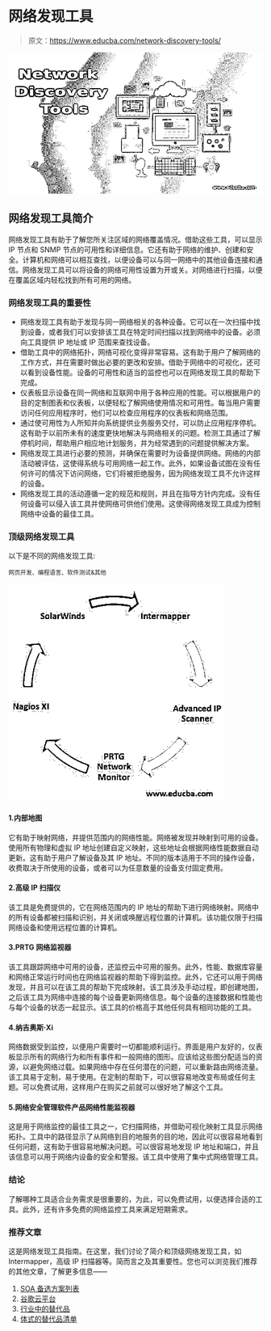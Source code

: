 # 网络发现工具

> 原文：<https://www.educba.com/network-discovery-tools/>

![Network Discovery Tools](img/c2ae2049d948feb2bd9c7ac559ef06ba.png)



## 网络发现工具简介

网络发现工具有助于了解您所关注区域的网络覆盖情况。借助这些工具，可以显示 IP 节点和 SNMP 节点的可用性和详细信息。它还有助于网络的维护、创建和安全。计算机和网络可以相互查找，以便设备可以与同一网络中的其他设备连接和通信。网络发现工具可以将设备的网络可用性设置为开或关。对网络进行扫描，以便在覆盖区域内轻松找到所有可用的网络。

### 网络发现工具的重要性

*   网络发现工具有助于发现与同一网络相关的各种设备。它可以在一次扫描中找到设备，或者我们可以安排该工具在特定时间扫描以找到网络中的设备。必须向工具提供 IP 地址或 IP 范围来查找设备。
*   借助工具中的网络拓扑，网络可视化变得非常容易。这有助于用户了解网络的工作方式，并在需要时做出必要的更改和安排。借助于网络中的可视化，还可以看到设备性能。设备的可用性和适当的监控也可以在网络发现工具的帮助下完成。
*   仪表板显示设备在同一网络和互联网中用于各种应用的性能。可以根据用户的目的定制图表和仪表板，以便轻松了解网络使用情况和可用性。每当用户需要访问任何应用程序时，他们可以检查应用程序的仪表板和网络范围。
*   通过使可用性为人所知并向系统提供业务服务交付，可以防止应用程序停机。这有助于以前所未有的速度更快地解决与网络相关的问题。检测工具通过了解停机时间，帮助用户相应地计划服务，并为经常遇到的问题提供解决方案。
*   网络发现工具进行必要的预测，并确保在需要时为设备提供网络。网络的内部活动被评估，这使得系统与可用网络一起工作。此外，如果设备试图在没有任何许可的情况下访问网络，它们将被拒绝服务，因为网络发现工具不允许这样的设备。
*   网络发现工具的活动遵循一定的规范和规则，并且在指导方针内完成。没有任何设备可以侵入该工具并使网络可供他们使用。这使得网络发现工具成为控制网络中设备的最佳工具。

### 顶级网络发现工具

以下是不同的网络发现工具:

<small>网页开发、编程语言、软件测试&其他</small>

![Top Network Discovery Tools](img/4dd5cfd257253c3c8b85cd20c43c8853.png)



#### 1.内部地图

它有助于映射网络，并提供范围内的网络性能。网络被发现并映射到可用的设备。使用所有物理和虚拟 IP 地址创建自定义映射，这些地址会根据网络性能数据自动更新。这有助于用户了解设备及其 IP 地址。不同的版本适用于不同的操作设备，收费取决于所使用的设备，或者可以为任意数量的设备支付固定费用。

#### 2.高级 IP 扫描仪

该工具是免费提供的，它在网络范围内的 IP 地址的帮助下进行网络映射。网络中的所有设备都被扫描和识别，并关闭或唤醒远程位置的计算机。该功能仅限于扫描网络设备和使用远程位置的计算机。

#### 3.PRTG 网络监视器

该工具跟踪网络中可用的设备，还监控云中可用的服务。此外，性能、数据库容量和网络正常运行时间也在网络监视器的帮助下得到监控。此外，它还可以用于网络发现，并且可以在该工具的帮助下完成映射。该工具涉及手动过程，即创建地图，之后该工具为网络中连接的每个设备更新网络信息。每个设备的连接数据和性能也与每个设备的状态一起显示。该工具的价格高于其他任何具有相同功能的工具。

#### 4.纳吉奥斯·Xi

网络数据受到监控，以便用户需要时一切都能顺利运行。界面是用户友好的，仪表板显示所有的网络行为和所有事件和一般网络的图形。应该给这些图分配适当的资源，以避免网络过载。如果网络中存在任何潜在的问题，可以重新路由网络流量。该工具易于定制，易于使用。在定制的帮助下，可以很容易地改变布局或任何主题。可以免费试用，这样用户在购买之前就可以很好地了解这个工具。

#### 5.网络安全管理软件产品网络性能监视器

这是用于网络监控的最佳工具之一，它扫描网络，并借助可视化映射工具显示网络拓扑。工具中的路径显示了从网络到目的地服务的目的地，因此可以很容易地看到任何问题，这有助于很容易地解决问题。可以很容易地发现 IP 地址和端口，并且该信息可以用于网络内设备的安全和警报。该工具中使用了集中式网络管理工具。

### 结论

了解哪种工具适合业务需求是很重要的，为此，可以免费试用，以便选择合适的工具。此外，还有许多免费的网络监控工具来满足短期需求。

### 推荐文章

这是网络发现工具指南。在这里，我们讨论了简介和顶级网络发现工具，如 Intermapper，高级 IP 扫描器等。简而言之及其重要性。您也可以浏览我们推荐的其他文章，了解更多信息——

1.  [SOA 备选方案列表](https://www.educba.com/soa-alternatives/)
2.  [谷歌云平台](https://www.educba.com/what-is-google-cloud-platform/)
3.  [行业中的替代品](https://www.educba.com/jmeter-alternatives/)
4.  [体式的替代品清单](https://www.educba.com/asana-alternatives/)





